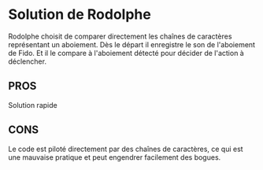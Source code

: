 # Solution de Rodolphe
Rodolphe choisit de comparer directement les chaînes de caractères représentant un aboiement.
Dès le départ il enregistre le son de l'aboiement de Fido.
Et il le compare à l'aboiement détecté pour décider de l'action à déclencher.

## PROS
Solution rapide

## CONS
Le code est piloté directement par des chaînes de caractères, 
ce qui est une mauvaise pratique et peut engendrer facilement des bogues.